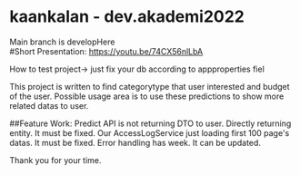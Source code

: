 # kaankalan - dev.akademi2022

Main branch is developHere
<br>
#Short Presentation:  https://youtu.be/74CX56nlLbA


How to test project-> just fix your db according to appproperties fiel

This project is written to find categorytype that user interested and budget of the user.
Possible usage area is to use these predictions to show more related datas to user.

##Feature Work: 
Predict API is not returning DTO to user. Directly returning entity. It must be fixed.
Our AccessLogService just loading first 100 page's datas. It must be fixed.
Error handling has week. It can be updated.

Thank you for your time. 